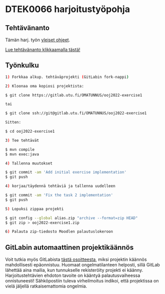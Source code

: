 # DTEK0066 harjoitustyöpohja

## Tehtävänanto

Tämän harj. työn [yleiset ohjeet](https://tech.utugit.fi/soft/tools/lectures/dtek0066/2022-fi1/harjoitukset/harjoitus1/index.html).

[Lue tehtävänanto klikkaamalla tästä!](tehtavananto.md)

## Työnkulku

```bash
1) Forkkaa alkup. tehtäväprojekti (GitLabin fork-nappi)

2) Kloonaa oma kopiosi projektista: 

$ git clone https://gitlab.utu.fi/OMATUNNUS/ooj2022-exercise1

tai

$ git clone ssh://git@gitlab.utu.fi/OMATUNNUS/ooj2022-exercise1

Sitten:

$ cd ooj2022-exercise1

3) Tee tehtävät

$ mvn compile
$ mvn exec:java

4) Tallenna muutokset

$ git commit -am 'Add initial exercise implementation'
$ git push

4) korjaa/täydennä tehtäviä ja tallenna uudelleen

$ git commit -am 'Fix the task 2 implementation'
$ git push

5) Lopuksi zippaa projekti

$ git config --global alias.zip "archive --format=zip HEAD"
$ git zip > ooj2022-exercise1.zip

6) Palauta zip-tiedosto Moodlen palautuslokeroon
```

## GitLabin automaattinen projektikäännös

Voit tutkia myös GitLabista [tästä osoitteesta](../../../pages), miksi projektin
käännös mahdollisesti epäonnistuu. Huomaat ongelmatilanteen helposti, sillä GitLab
lähettää aina mailia, kun tunnukselle rekisteröity projekti ei käänny.
Harjoitustehtävien ehdoton tavoite on kääntyä palautusvaiheessa onnistuneesti!
Sähköpostiin tuleva virheilmoitus indikoi, että projektissa on vielä jäljellä
ratkaisemattomia ongelmia.
